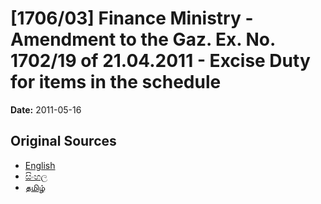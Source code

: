 # [1706/03] Finance Ministry - Amendment to the Gaz. Ex. No. 1702/19 of 21.04.2011 - Excise Duty for items in the schedule

**Date:** 2011-05-16

## Original Sources

- [English](https://documents.gov.lk/view/extra-gazettes/2011/5/1706-03_E.pdf)
- [සිංහල](https://documents.gov.lk/view/extra-gazettes/2011/5/1706-03_S.pdf)
- [தமிழ்](https://documents.gov.lk/view/extra-gazettes/2011/5/1706-03_T.pdf)
